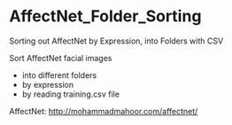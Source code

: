 # AffectNet_Folder_Sorting
Sorting out AffectNet by Expression, into Folders with CSV 



Sort AffectNet facial images
- into different folders
- by expression 
- by reading training.csv file 


AffectNet: 
http://mohammadmahoor.com/affectnet/
